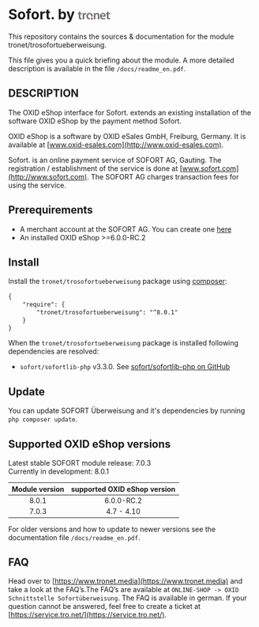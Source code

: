 # Sofort. by ![alt text](out/img/tronet.gif)

This repository contains the sources & documentation for the module tronet/trosofortueberweisung.

This file gives you a quick briefing about the module. A more detailed description is available in the file `/docs/readme_en.pdf`.

## DESCRIPTION

The OXID eShop interface for Sofort. extends an existing installation of the software OXID eShop by the
payment method Sofort.

OXID eShop is a software by OXID eSales GmbH, Freiburg, Germany. It is
available at [www.oxid-esales.com](http://www.oxid-esales.com).

Sofort. is an online payment service of SOFORT AG, Gauting. The
registration / establishment of the service is done at [www.sofort.com](http://www.sofort.com).
The SOFORT AG charges transaction fees for using the service.


## Prerequirements

* A merchant account at the SOFORT AG. You can create one [here](https://www.sofort.com/eng-DE/verkaeufer/su/e-payment-sofort-ueberweisung/)
* An installed OXID eShop >=6.0.0-RC.2

## Install

Install the `tronet/trosofortueberweisung` package using [composer](https://getcomposer.org/):
```
{
    "require": {
        "tronet/trosofortueberweisung": "^8.0.1"
    }
}
```

When the `tronet/trosofortueberweisung` package is installed following dependencies
are resolved:

* `sofort/sofortlib-php` v3.3.0. See [sofort/sofortlib-php on GitHub](https://github.com/sofort/sofortlib-php)

## Update

You can update SOFORT Überweisung and it's dependencies by running `php composer update`.

## Supported OXID eShop versions

Latest stable SOFORT module release: 7.0.3<br/>
Currently in development: 8.0.1

|Module version| supported OXID eShop version
|:------------:|:---------------------------:
|8.0.1         | 6.0.0-RC.2
|7.0.3         | 4.7 - 4.10

For older versions and how to update to newer versions see the documentation file `/docs/readme_en.pdf`.

## FAQ

Head over to [https://www.tronet.media](https://www.tronet.media) and take a look at the FAQ’s.The FAQ’s are available
at `ONLINE-SHOP -> OXID Schnittstelle Sofortüberweisung`. The FAQ is available in german.
If your question cannot be answered, feel free to create a ticket at [https://service.tro.net/](https://service.tro.net/).
